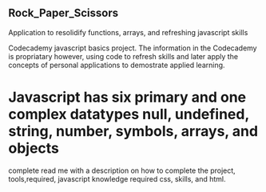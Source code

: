 ## Rock_Paper_Scissors
Application to resolidify functions, arrays, and refreshing javascript skills 

Codecademy javascript basics project. The information in the Codecademy is propriatary however, using code to refresh skills and later apply the concepts of personal applications to demostrate applied learning. 

# Javascript has six  primary and one complex datatypes null, undefined, string, number, symbols, arrays, and objects

complete read me with a description on how to complete the project, tools,required, javascript knowledge required css, skills, and html. 
